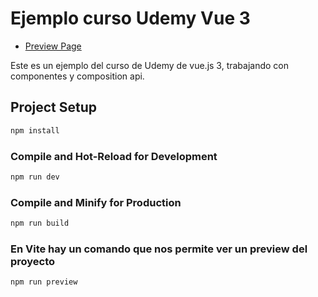 # Ejemplo curso Udemy Vue 3 
- [Preview Page](https://segundo-proyecto-vue3.netlify.app/)

Este es un ejemplo del curso de Udemy de vue.js 3, trabajando con componentes y composition api.

## Project Setup

```sh
npm install
```

### Compile and Hot-Reload for Development

```sh
npm run dev
```

### Compile and Minify for Production

```sh
npm run build
```
### En Vite hay un comando que nos permite ver un preview del proyecto
```sh
npm run preview
```